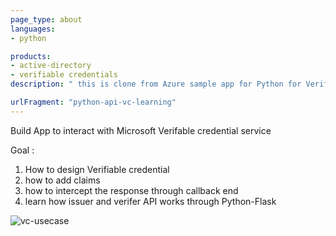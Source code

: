 ```yaml
---
page_type: about
languages:
- python

products:
- active-directory
- verifiable credentials
description: " this is clone from Azure sample app for Python for Verifiable credential"

urlFragment: "python-api-vc-learning"
---
```


Build App to interact with Microsoft Verifable credential service

Goal :

1. How to design Verifiable credential 
2. how to add claims
3. how to intercept the response through callback end
4. learn how issuer and verifer API works through Python-Flask 



![vc-usecase](https://user-images.githubusercontent.com/16764441/151850762-59d642f7-7887-490c-9b84-8fe73476c6e3.png)
